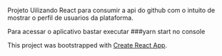 Projeto Uilizando React para consumir a api do github com o intuito de mostrar o perfil 
de usuarios da plataforma.

Para acessar o aplicativo bastar executar ###yarn start no console



This project was bootstrapped with [Create React App](https://github.com/facebook/create-react-app).
